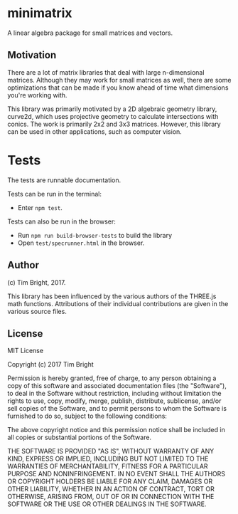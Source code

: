# minimatrix

A linear algebra package for small matrices and vectors.

## Motivation

There are a lot of matrix libraries that deal with large n-dimensional matrices. Although they may work for small matrices as well, there are some optimizations that can be made if you know ahead of time what dimensions you're working with.

This library was primarily motivated by a 2D algebraic geometry library, curve2d, which uses projective geometry to calculate intersections with conics. The work is primarily 2x2 and 3x3 matrices. However, this library can be used in other applications, such as computer vision. 

# Tests

The tests are runnable documentation.

Tests can be run in the terminal:

- Enter `npm test`. 

Tests can also be run in the browser:

- Run `npm run build-browser-tests` to build the library
- Open `test/specrunner.html` in the browser.

## Author

(c) Tim Bright, 2017.

This library has been influenced by the various authors of the THREE.js math functions. Attributions of their individual contributions are given in the various source files.

## License

MIT License

Copyright (c) 2017 Tim Bright

Permission is hereby granted, free of charge, to any person obtaining a copy
of this software and associated documentation files (the "Software"), to deal
in the Software without restriction, including without limitation the rights
to use, copy, modify, merge, publish, distribute, sublicense, and/or sell
copies of the Software, and to permit persons to whom the Software is
furnished to do so, subject to the following conditions:

The above copyright notice and this permission notice shall be included in all
copies or substantial portions of the Software.

THE SOFTWARE IS PROVIDED "AS IS", WITHOUT WARRANTY OF ANY KIND, EXPRESS OR
IMPLIED, INCLUDING BUT NOT LIMITED TO THE WARRANTIES OF MERCHANTABILITY,
FITNESS FOR A PARTICULAR PURPOSE AND NONINFRINGEMENT. IN NO EVENT SHALL THE
AUTHORS OR COPYRIGHT HOLDERS BE LIABLE FOR ANY CLAIM, DAMAGES OR OTHER
LIABILITY, WHETHER IN AN ACTION OF CONTRACT, TORT OR OTHERWISE, ARISING FROM,
OUT OF OR IN CONNECTION WITH THE SOFTWARE OR THE USE OR OTHER DEALINGS IN THE
SOFTWARE.
